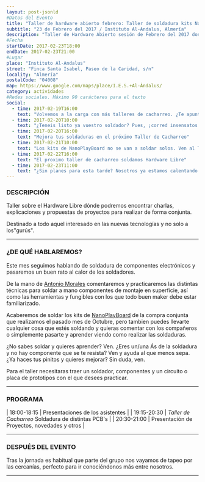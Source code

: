 ```yaml
---
layout: post-jsonld
#Datos del Evento
title: "Taller de hardware abierto febrero: Taller de soldadura kits NanoPlayBoard"
subtitle: "23 de Febrero del 2017 / Instituto Al-Andalus, Almería"
description: "Taller de Hardware Abierto sesión de Febrero del 2017 donde daremos un repaso a las distintas técnicas de soldadura de componenetes electrónicos de montaje en superficie, y soldaremos los kits de NanoPlayBoard de la compra conjunta."
#Fecha
startDate: 2017-02-23T18:00
endDate: 2017-02-23T21:00
#Lugar
place: "Instituto Al-Andalus"
street: "Finca Santa Isabel, Paseo de la Caridad, s/n"
locality: "Almería"
postalCode: "04008"
map: https://www.google.com/maps/place/I.E.S.+Al-Ándalus/
category: actividades
#Redes sociales. Máximo 90 carácteres para el texto
social:
  - time: 2017-02-19T16:00
    text: "Volvemos a la carga con más talleres de cacharreo. ¿Te apuntas?"
  - time: 2017-02-20T10:00
    text: "¿Teneis listo ya vuestro soldador? Pues, ¡corred insensatos! Vuelven los talleres de cacharreo"
  - time: 2017-02-20T16:00
    text: "Mejora tus soldaduras en el próximo Taller de Cacharreo"
  - time: 2017-02-21T10:00
    text: "Los kits de NanoPlayBoard no se van a soldar solos. Ven al Taller de Cacharreo y suelda la tuya"
  - time: 2017-02-22T16:00
    text: "El proximo taller de cacharreo soldamos Hardware Libre"
  - time: 2017-02-23T11:00
    text: "¿Sin planes para esta tarde? Nosotros ya estamos calentando los soldadores!"
---
```


### DESCRIPCIÓN

Taller sobre el Hardware Libre dónde podremos encontrar charlas, explicaciones y propuestas de proyectos para realizar de forma conjunta.

Destinado a todo aquel interesado en las nuevas tecnologías y no solo a los"gurús".

---


### ¿DE QUÉ HABLAREMOS?

Este mes seguimos hablando de soldadura de componentes electrónicos y pasaremos un buen rato al calor de los soldadores.

De la mano de [Antonio Morales](https://twitter.com/antonio1010mr) comentaremos y practicaremos las distintas técnicas para soldar a mano componentes de montaje en superficie, así como las herramientas y fungibles con los que todo buen maker debe estar familiarizado.

Acaberemos de soldar los kits de [NanoPlayBoard](http://nanoplayboard.org/) de la compra conjunta que realizamos el pasado mes de Octubre, pero tambien puedes llevarte cualquier cosa que estés soldando y quieras comentar con los compañeros o simplemente pasarte y aprender viendo como realizar las soldaduras.

¿No sabes soldar y quieres aprender? Ven.
¿Eres un/una Ás de la soldadura y no hay componente que se te resista? Ven y ayuda al que menos sepa.
¿Ya haces tus pinitos y quieres mejorar? Sin duda, ven.

Para el taller necesitaras traer un soldador, componentes y un circuito o placa de prototipos con el que desees practicar.

---

### PROGRAMA


| 18:00-18:15   | Presentaciones de los asistentes  |
| 19:15-20:30   | _Taller de Cacharreo_ Soldadura de distintas PCB's |
| 20:30-21:00 	| Presentación de Proyectos, novedades y otros |

---



### DESPUÉS DEL EVENTO

Tras la jornada es habitual que parte del grupo nos vayamos de tapeo por las cercanías, perfecto para ir conociéndonos más entre nosotros.

---

